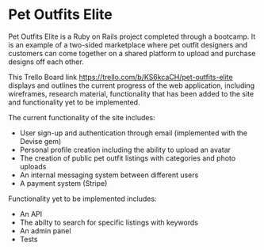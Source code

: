 # Pet Outfits Elite

Pet Outfits Elite is a Ruby on Rails project completed through a bootcamp. It is an example of a two-sided marketplace where pet outfit designers and customers can come together on a shared platform to upload and purchase designs off each other.

This Trello Board link https://trello.com/b/KS6kcaCH/pet-outfits-elite displays and outlines the current progress of the web application, including wireframes, research material, functionality that has been added to the site and functionality yet to be implemented.

The current functionality of the site includes:

* User sign-up and authentication through email (implemented with the Devise gem)
* Personal profile creation including the ability to upload an avatar
* The creation of public pet outfit listings with categories and photo uploads
* An internal messaging system between different users
* A payment system (Stripe)

Functionality yet to be implemented includes:

* An API
* The abilty to search for specific listings with keywords
* An admin panel
* Tests



